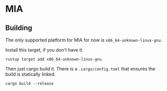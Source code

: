 # MIA

## Building

The only supported platform for MIA for now is `x86_64-unknown-linux-gnu`.

Install this target, if you don't have it.

```
rustup target add x86_64-unknown-linux-gnu
```

Then just cargo build it. There is a `.cargo/config.toml` that ensures the build is statically linked.

```
cargo build --release
```
